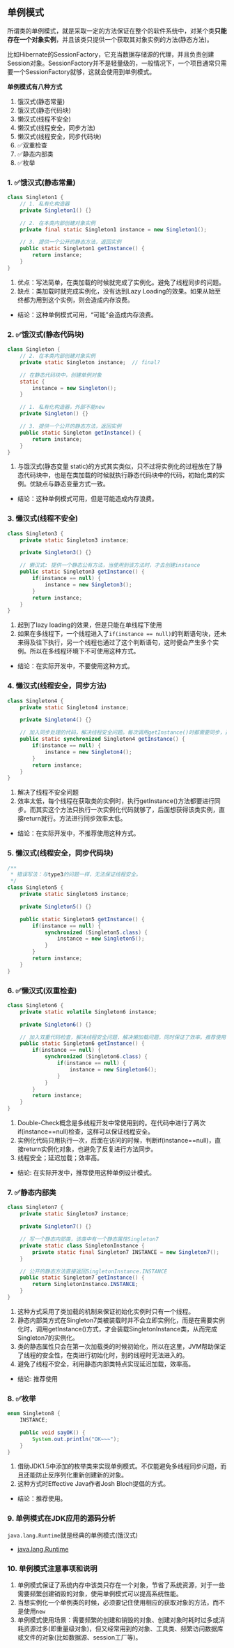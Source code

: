 ## 单例模式
所谓类的单例模式，就是采取一定的方法保证在整个的软件系统中，对某个类**只能存在一个对象实例**，并且该类只提供一个获取其对象实例的方法(静态方法)。

比如Hibernate的SessionFactory，它充当数据存储源的代理，并且负责创建Session对象。SessionFactory并不是轻量级的，一般情况下，一个项目通常只需要一个SessionFactory就够，这就会使用到单例模式。

**单例模式有八种方式**
1. 饿汉式(静态常量)
2. 饿汉式(静态代码块)
3. 懒汉式(线程不安全)
4. 懒汉式(线程安全，同步方法)
5. 懒汉式(线程安全，同步代码块)
6. :white_check_mark:双重检查
7. :white_check_mark:静态内部类
8. :white_check_mark:枚举

### 1. :white_check_mark:饿汉式(静态常量)
```java
class Singleton1 {
    // 1. 私有化构造器
    private Singleton1() {}

    // 2. 在本类内部创建对象实例
    private final static Singleton1 instance = new Singleton1();

    // 3. 提供一个公开的静态方法，返回实例
    public static Singleton1 getInstance() {
        return instance;
    }
}
```
1. 优点：写法简单，在类加载的时候就完成了实例化。避免了线程同步的问题。
2. 缺点：类加载时就完成实例化，没有达到Lazy Loading的效果。如果从始至终都为用到这个实例，则会造成内存浪费。
* 结论：这种单例模式可用，“可能”会造成内存浪费。


### 2. :white_check_mark:饿汉式(静态代码块)
```java
class Singleton {
    // 2. 在本类内部创建对象实例
    private static Singleton instance;  // final?

    // 在静态代码块中，创建单例对象
    static {
        instance = new Singleton();
    }

    // 1. 私有化构造器，外部不能new
    private Singleton() {}

    // 3. 提供一个公开的静态方法，返回实例
    public static Singleton getInstance() {
        return instance;
    }
}
```
1. 与饿汉式(静态变量 static)的方式其实类似，只不过将实例化的过程放在了静态代码块中，也是在类加载的时候就执行静态代码块中的代码，初始化类的实例。优缺点与静态变量方式一致。
* 结论：这种单例模式可用，但是可能造成内存浪费。


### 3. 懒汉式(线程不安全)
```java
class Singleton3 {
    private static Singleton3 instance;

    private Singleton3() {}

    // 懒汉式: 提供一个静态公有方法，当使用到该方法时，才去创建instance
    public static Singleton3 getInstance() {
        if(instance == null) {
            instance = new Singleton3();
        }
        return instance;
    }
}
```
1. 起到了lazy loading的效果，但是只能在单线程下使用
2. 如果在多线程下，一个线程进入了`if(instance == null)`的判断语句块，还未来得及往下执行，另一个线程也通过了这个判断语句，这时便会产生多个实例。所以在多线程环境下不可使用这种方式。
* 结论：在实际开发中，不要使用这种方式。


### 4. 懒汉式(线程安全，同步方法)
```java
class Singleton4 {
    private static Singleton4 instance;

    private Singleton4() {}

    // 加入同步处理的代码，解决线程安全问题。每次调用getInstance()时都需要同步，造成低效。
    public static synchronized Singleton4 getInstance() {
        if(instance == null) {
            instance = new Singleton4();
        }
        return instance;
    }
}
```
1. 解决了线程不安全问题
2. 效率太低，每个线程在获取类的实例时，执行getInstance()方法都要进行同步。而其实这个方法只执行一次实例化代码就够了，后面想获得该类实例，直接return就行。方法进行同步效率太低。
* 结论：在实际开发中，不推荐使用这种方式。


### 5. 懒汉式(线程安全，同步代码块)
```java
/**
 * 错误写法：与type3的问题一样，无法保证线程安全。
 */
class Singleton5 {
    private static Singleton5 instance;

    private Singleton5() {}

    public static Singleton5 getInstance() {
        if(instance == null) {
            synchronized (Singleton5.class) {
                instance = new Singleton5();
            }
        }
        return instance;
    }
}
```


### 6. :white_check_mark:懒汉式(双重检查)
```java
class Singleton6 {
    private static volatile Singleton6 instance;

    private Singleton6() {}

    // 加入双重代码检查，解决线程安全问题，解决懒加载问题，同时保证了效率。推荐使用
    public static Singleton6 getInstance() {
        if(instance == null) {
            synchronized (Singleton6.class) {
                if(instance == null) {
                    instance = new Singleton6();
                }
            }
        }
        return instance;
    }
}
```
1. Double-Check概念是多线程开发中常使用到的。在代码中进行了两次if(instance==null)检查，这样可以保证线程安全。
2. 实例化代码只用执行一次，后面在访问的时候，判断if(instance==null)，直接return实例化对象，也避免了反复进行方法同步。
3. 线程安全；延迟加载；效率高。
* 结论: 在实际开发中，推荐使用这种单例设计模式。


### 7. :white_check_mark:静态内部类
```java
class Singleton7 {
    private static Singleton7 instance;

    private Singleton7() {}

    // 写一个静态内部类，该类中有一个静态属性Singleton7
    private static class SingletonInstance {
        private static final Singleton7 INSTANCE = new Singleton7();
    }

    // 公开的静态方法直接返回SingletonInstance.INSTANCE
    public static Singleton7 getInstance() {
        return SingletonInstance.INSTANCE;
    }
}
```
1. 这种方式采用了类加载的机制来保证初始化实例时只有一个线程。
2. 静态内部类方式在Singleton7类被装载时并不会立即实例化，而是在需要实例化时，调用getInstance()方式，才会装载SingletonInstance类，从而完成Singleton7的实例化。
3. 类的静态属性只会在第一次加载类的时候初始化，所以在这里，JVM帮助保证了线程的安全性，在类进行初始化时，别的线程时无法进入的。
4. 避免了线程不安全，利用静态内部类特点实现延迟加载，效率高。
* 结论: 推荐使用


### 8. :white_check_mark:枚举
```java
enum Singleton8 {
    INSTANCE;

    public void sayOK() {
        System.out.println("OK~~~");
    }
}
```
1. 借助JDK1.5中添加的枚举类来实现单例模式。不仅能避免多线程同步问题，而且还能防止反序列化重新创建新的对象。
2. 这种方式时Effective Java作者Josh Bloch提倡的方式。
* 结论：推荐使用。


### 9. 单例模式在JDK应用的源码分析
`java.lang.Runtime`就是经典的单例模式(饿汉式)
* [java.lang.Runtime](https://github.com/openjdk/jdk/blob/master/src/java.base/share/classes/java/lang/Runtime.java)


### 10. 单例模式注意事项和说明
1. 单例模式保证了系统内存中该类只存在一个对象，节省了系统资源，对于一些需要频繁创建销毁的对象，使用单例模式可以提高系统性能。
2. 当想实例化一个单例类的时候，必须要记住使用相应的获取对象的方法，而不是使用`new`
3. 单例模式使用场景：需要频繁的创建和销毁的对象、创建对象时耗时过多或消耗资源过多(即重量级对象)，但又经常用到的对象、工具类、频繁访问数据库或文件的对象(比如数据源、session工厂等)。
